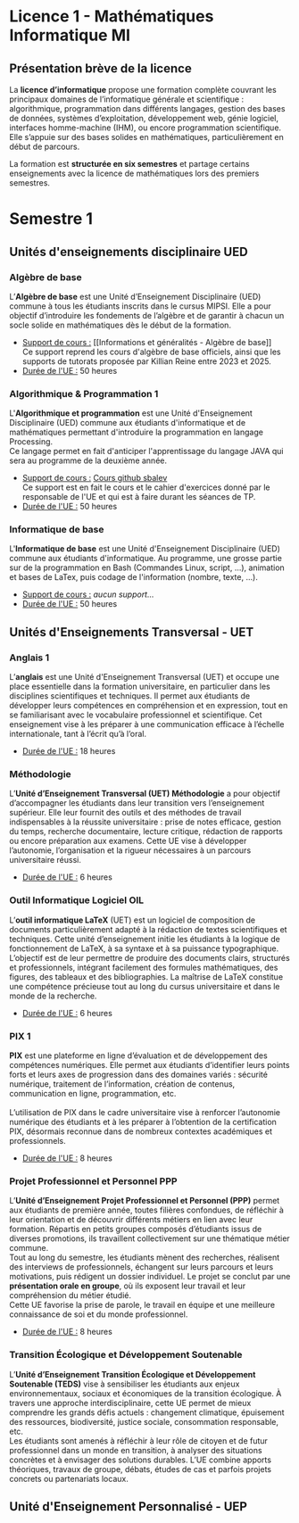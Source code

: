 # Licence 1 - Mathématiques Informatique MI
## Présentation brève de la licence
La **licence d’informatique** propose une formation complète couvrant les principaux domaines de l’informatique générale et scientifique : algorithmique, programmation dans différents langages, gestion des bases de données, systèmes d’exploitation, développement web, génie logiciel, interfaces homme-machine (IHM), ou encore programmation scientifique.  
Elle s’appuie sur des bases solides en mathématiques, particulièrement en début de parcours.

La formation est **structurée en six semestres** et partage certains enseignements avec la licence de mathématiques lors des premiers semestres.

# Semestre 1
## Unités d'enseignements disciplinaire UED
### Algèbre de base
L’**Algèbre de base** est une Unité d’Enseignement Disciplinaire (UED) commune à tous les étudiants inscrits dans le cursus MIPSI. Elle a pour objectif d’introduire les fondements de l’algèbre et de garantir à chacun un socle solide en mathématiques dès le début de la formation.
- <u>Support de cours :</u> [[Informations et généralités - Algèbre de base]]
  <br/>Ce support reprend les cours d'algèbre de base officiels, ainsi que les supports de tutorats proposée par Killian Reine entre 2023 et 2025.
- <u>Durée de l'UE :</u> 50 heures

### Algorithmique & Programmation 1
L'**Algorithmique et programmation** est une Unité d'Enseignement Disciplinaire (UED) commune aux étudiants d'informatique et de mathématiques permettant d'introduire la programmation en langage Processing. 
<br/>Ce langage permet en fait d'anticiper l'apprentissage du langage JAVA qui sera au programme de la deuxième année.
- <u>Support de cours :</u> [Cours github sbalev](https://github.com/sbalev/processing101/wiki)
  <br/>Ce support est en fait le cours et le cahier d'exercices donné par le responsable de l'UE et qui est à faire durant les séances de TP.
- <u>Durée de l'UE :</u> 50 heures

### Informatique de base
L'**Informatique de base** est une Unité d'Enseignement Disciplinaire (UED) commune aux étudiants d'informatique. Au programme, une grosse partie sur de la programmation en Bash (Commandes Linux, script, ...), animation et bases de LaTex, puis codage de l'information (nombre, texte, ...).
- <u>Support de cours :</u> *aucun support...*
- <u>Durée de l'UE :</u> 50 heures

## Unités d'Enseignements Transversal - UET
### Anglais 1
L’**anglais** est une Unité d'Enseignement Transversal (UET) et occupe une place essentielle dans la formation universitaire, en particulier dans les disciplines scientifiques et techniques. Il permet aux étudiants de développer leurs compétences en compréhension et en expression, tout en se familiarisant avec le vocabulaire professionnel et scientifique. Cet enseignement vise à les préparer à une communication efficace à l’échelle internationale, tant à l’écrit qu’à l’oral.
- <u>Durée de l'UE :</u> 18 heures

### Méthodologie
L’**Unité d’Enseignement Transversal (UET) Méthodologie** a pour objectif d’accompagner les étudiants dans leur transition vers l’enseignement supérieur. Elle leur fournit des outils et des méthodes de travail indispensables à la réussite universitaire : prise de notes efficace, gestion du temps, recherche documentaire, lecture critique, rédaction de rapports ou encore préparation aux examens. Cette UE vise à développer l’autonomie, l’organisation et la rigueur nécessaires à un parcours universitaire réussi.
- <u>Durée de l'UE :</u> 6 heures

### Outil Informatique Logiciel OIL
L’**outil informatique LaTeX** (UET) est un logiciel de composition de documents particulièrement adapté à la rédaction de textes scientifiques et techniques. Cette unité d’enseignement initie les étudiants à la logique de fonctionnement de LaTeX, à sa syntaxe et à sa puissance typographique. L’objectif est de leur permettre de produire des documents clairs, structurés et professionnels, intégrant facilement des formules mathématiques, des figures, des tableaux et des bibliographies.  La maîtrise de LaTeX constitue une compétence précieuse tout au long du cursus universitaire et dans le monde de la recherche.
- <u>Durée de l'UE :</u> 6 heures

### PIX 1
**PIX** est une plateforme en ligne d’évaluation et de développement des compétences numériques. Elle permet aux étudiants d’identifier leurs points forts et leurs axes de progression dans des domaines variés : sécurité numérique, traitement de l’information, création de contenus, communication en ligne, programmation, etc.  
<br/>L’utilisation de PIX dans le cadre universitaire vise à renforcer l’autonomie numérique des étudiants et à les préparer à l’obtention de la certification PIX, désormais reconnue dans de nombreux contextes académiques et professionnels.
- <u>Durée de l'UE :</u> 8 heures

### Projet Professionnel et Personnel PPP
L’**Unité d’Enseignement Projet  Professionnel et Personnel (PPP)** permet aux étudiants de première année, toutes filières confondues, de réfléchir à leur orientation et de découvrir différents métiers en lien avec leur formation. Répartis en petits groupes composés d’étudiants issus de diverses promotions, ils travaillent collectivement sur une thématique métier commune.
<br/>Tout au long du semestre, les étudiants mènent des recherches, réalisent des interviews de professionnels, échangent sur leurs parcours et leurs motivations, puis rédigent un dossier individuel. Le projet se conclut par une **présentation orale en groupe**, où ils exposent leur travail et leur compréhension du métier étudié.
<br/>Cette UE favorise la prise de parole, le travail en équipe et une meilleure connaissance de soi et du monde professionnel.
- <u>Durée de l'UE :</u> 8 heures

### Transition Écologique et Développement Soutenable
L’**Unité d’Enseignement Transition Écologique et Développement Soutenable (TEDS)** vise à sensibiliser les étudiants aux enjeux environnementaux, sociaux et économiques de la transition écologique. À travers une approche interdisciplinaire, cette UE permet de mieux comprendre les grands défis actuels : changement climatique, épuisement des ressources, biodiversité, justice sociale, consommation responsable, etc.
<br/>Les étudiants sont amenés à réfléchir à leur rôle de citoyen et de futur professionnel dans un monde en transition, à analyser des situations concrètes et à envisager des solutions durables. L’UE combine apports théoriques, travaux de groupe, débats, études de cas et parfois projets concrets ou partenariats locaux.

## Unité d'Enseignement Personnalisé - UEP